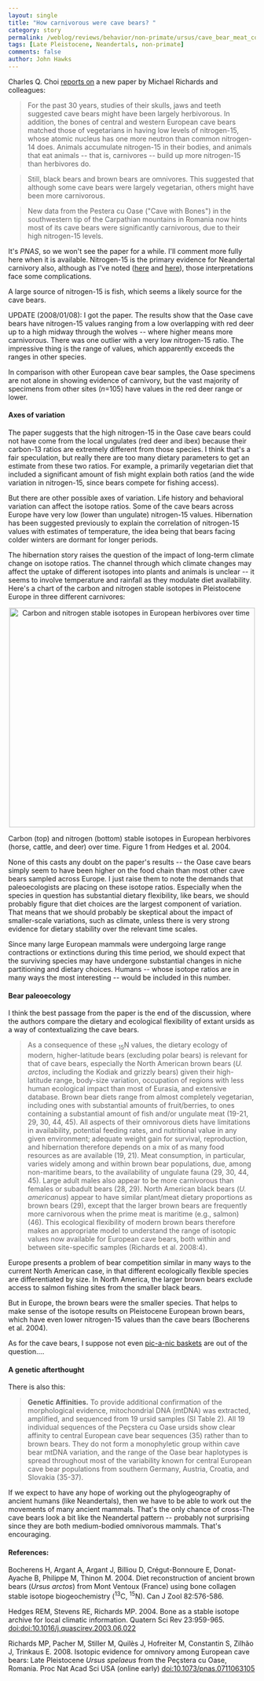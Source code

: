 ```yaml
---
layout: single 
title: "How carnivorous were cave bears? " 
category: story
permalink: /weblog/reviews/behavior/non-primate/ursus/cave_bear_meat_consumption_2008.html
tags: [Late Pleistocene, Neandertals, non-primate] 
comments: false 
author: John Hawks 
---
```



<p>
Charles Q. Choi <a href="http://www.msnbc.msn.com/id/22545579/">reports on</a> a new paper by Michael Richards and colleagues: 
</p>

<blockquote>For the past 30 years, studies of their skulls, jaws and teeth suggested cave bears might have been largely herbivorous. In addition, the bones of central and western European cave bears matched those of vegetarians in having low levels of nitrogen-15, whose atomic nucleus has one more neutron than common nitrogen-14 does. Animals accumulate nitrogen-15 in their bodies, and animals that eat animals -- that is, carnivores -- build up more nitrogen-15 than herbivores do.</blockquote>

<blockquote>Still, black bears and brown bears are omnivores. This suggested that although some cave bears were largely vegetarian, others might have been more carnivorous.</blockquote>

<blockquote>New data from the Pestera cu Oase ("Cave with Bones") in the southwestern tip of the Carpathian mountains in Romania now hints most of its cave bears were significantly carnivorous, due to their high nitrogen-15 levels.</blockquote>

<p>
It's <i>PNAS</i>, so we won't see the paper for a while. I'll comment more fully here when it is available. Nitrogen-15 is the primary evidence for Neandertal carnivory also, although as I've noted (<a href="http://johnhawks.net/weblog/fossils/neandertal/neandertal_mammoth_diet_2005.html">here</a> and <a href="http://www.johnhawks.net/weblog/fossils/neandertal/neandertal_fish_drucker_2004.html">here</a>), those interpretations face some complications. 
</p>

<p>
A large source of nitrogen-15 is fish, which seems a likely source for the cave bears. 
</p>

<p>
UPDATE (2008/01/08): I got the paper. The results show that the Oase cave bears have nitrogen-15 values ranging from a low overlapping with red deer up to a high midway through the wolves -- where higher means more carnivorous. There was one outlier with a very low nitrogen-15 ratio. The impressive thing is the range of values, which apparently exceeds the ranges in other species. 
</p>

<p>
In comparison with other European cave bear samples, the Oase specimens are not alone in showing evidence of carnivory, but the vast majority of specimens from other sites (<i>n</i>=105) have values in the red deer range or lower.  
</p>

<h4>Axes of variation</h4>

<p>
The paper suggests that the high nitrogen-15 in the Oase cave bears could not have come from the local ungulates (red deer and ibex) because their carbon-13 ratios are extremely different from those species. I think that's a fair speculation, but really there are too many dietary parameters to get an estimate from these two ratios. For example, a primarily vegetarian diet that included a significant amount of fish might explain both ratios (and the wide variation in nitrogen-15, since bears compete for fishing access). 
</p>

<p>
But there are other possible axes of variation. Life history and behavioral variation can affect the isotope ratios. Some of the cave bears across Europe have very low (lower than ungulate) nitrogen-15 values. Hibernation has been suggested previously to explain the correlation of nitrogen-15 values with estimates of temperature, the idea being that bears facing colder winters are dormant for longer periods. 
</p>

<p>
The hibernation story raises the question of the impact of long-term climate change on isotope ratios. The channel through which climate changes may affect the uptake of different isotopes into plants and animals is unclear -- it seems to involve temperature and rainfall as they modulate diet availability. Here's a chart of the carbon and nitrogen stable isotopes in Pleistocene Europe in three different carnivores:
</p>

<div style="text-align:center;">
<img src="/graphics/carbon_nitrogen_stable_isotopes_hedges_2004.png" width="500" height="447" alt="Carbon and nitrogen stable isotopes in European herbivores over time" />
</div>

<p class="caption">Carbon (top) and nitrogen (bottom) stable isotopes in European herbivores (horse, cattle, and deer) over time. Figure 1 from Hedges et al. 2004.</p>

<p>
None of this casts any doubt on the paper's results -- the Oase cave bears simply seem to have been higher on the food chain than most other cave bears sampled across Europe. I just raise them to note the demands that paleoecologists are placing on these isotope ratios. Especially when the species in question has substantial dietary flexibility, like bears, we should probably figure that diet choices are the largest component of variation. That means that we should probably be skeptical about the impact of smaller-scale variations, such as climate, unless there is very strong evidence for dietary stability over the relevant time scales. 
</p>

<p>
Since many large European mammals were undergoing large range contractions or extinctions during this time period, we should expect that the surviving species may have undergone substantial changes in niche partitioning and dietary choices. Humans -- whose isotope ratios are in many ways the most interesting -- would be included in this number. 
</p>

<h4>Bear paleoecology</h4>

<p>
I think the best passage from the paper is the end of the discussion, where the authors compare the dietary and ecological flexibility of extant ursids as a way of contextualizing the cave bears. 
</p>

<blockquote>As a consequence of these <sub>15</sub>N values, the dietary ecology of modern, higher-latitude bears (excluding polar bears) is relevant for that of cave bears, especially the North American brown bears (<i>U. arctos</i>, including the Kodiak and grizzly bears) given their high-latitude range, body-size variation, occupation of regions with less human ecological impact than most of Eurasia, and extensive database. Brown bear diets range from almost completely vegetarian, including ones with substantial amounts of fruit/berries, to ones containing a substantial amount of fish and/or ungulate meat (19-21, 29, 30, 44, 45). All aspects of their omnivorous diets have limitations in availability, potential feeding rates, and nutritional value in any given environment; adequate weight gain for survival, reproduction, and hibernation therefore depends on a mix of as many food resources as are available (19, 21). Meat consumption, in particular, varies widely among and within brown bear populations, due, among non-maritime bears, to the availability of ungulate fauna (29, 30, 44, 45). Large adult males also appear to be more carnivorous than females or subadult bears (28, 29). North American black bears (<i>U. americanus</i>) appear to have similar plant/meat dietary proportions as brown bears (29), except that the larger brown bears are frequently more carnivorous when the prime meat is maritime (e.g., salmon) (46). This ecological flexibility of modern brown bears therefore makes an appropriate model to understand the range of isotopic values now available for European cave bears, both within and between site-specific samples (Richards et al. 2008:4). </blockquote>

<p>
Europe presents a problem of bear competition similar in many ways to the current North American case, in that different ecologically flexible species are differentiated by size. In North America, the larger brown bears exclude access to salmon fishing sites from the smaller black bears. 
</p>

<p>
But in Europe, the brown bears were the smaller species. That helps to make sense of the isotope results on Pleistocene European brown bears, which have even lower nitrogen-15 values than the cave bears (Bocherens et al. 2004). 
</p>

<p>
As for the cave bears, I suppose not even <a href="http://en.wikipedia.org/wiki/Yogi_bear">pic-a-nic baskets</a> are out of the question....
</p>

<h4>A genetic afterthought</h4>

<p>
There is also this: 
</p>

<blockquote><b>Genetic Affinities.</b> To provide additional confirmation of the morphological evidence, mitochondrial DNA (mtDNA) was extracted, amplified, and sequenced from 19 ursid samples (SI Table 2). All 19 individual sequences of the Pe&ccedil;stera cu Oase ursids show clear affinity to central European cave bear sequences (35) rather than to brown bears. They do not form a monophyletic group within cave bear mtDNA variation, and the range of the Oase bear haplotypes is spread throughout most of the variability known for central European cave bear populations from southern Germany, Austria, Croatia, and Slovakia (35-37). </blockquote>

<p>
If we expect to have any hope of working out the phylogeography of ancient humans (like Neandertals), then we have to be able to work out the movements of many ancient mammals. That's the only chance of cross-The cave bears look a bit like the Neandertal pattern -- probably not surprising since they are both medium-bodied omnivorous mammals. That's encouraging. 
</p>

<h4>References:</h4>

<p class="cite">Bocherens H, Argant A, Argant J, Billiou D, Cr&eacute;gut-Bonnoure E, Donat-Ayache B, Philippe M, Thinon M. 2004. Diet reconstruction of ancient brown bears (<i>Ursus arctos</i>) from Mont Ventoux (France) using bone collagen stable isotope biogeochemistry (<sup>13</sup>C, <sup>15</sup>N). Can J Zool 82:576-586. </p>

<p class="cite">Hedges REM, Stevens RE, Richards MP. 2004. Bone as a stable isotope archive for local climatic information. Quatern Sci Rev 23:959-965. <a href="http://dx.doi.org/doi:10.1016/j.quascirev.2003.06.022">doi:doi:10.1016/j.quascirev.2003.06.022</a></p>

<p class="cite">Richards MP, Pacher M, Stiller M, Quil&egrave;s J, Hofreiter M, Constantin S, Zilh&atilde;o J, Trinkaus E. 2008. Isotopic evidence for omnivory among European cave bears: Late Pleistocene <i>Ursus spelaeus</i> from the Pe&ccedil;stera cu Oase, Romania. Proc Nat Acad Sci USA (online early) <a href="http://dx.doi.org/10.1073/pnas.0711063105">doi:10.1073/pnas.0711063105</a></p>

